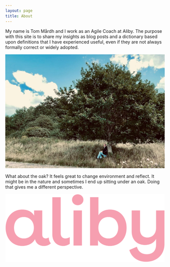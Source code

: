 ```yaml
---
layout: page
title: About
---
```

My name is Tom Mårdh and I work as an Agile Coach at Aliby. The purpose with this site is to share my insights as blog posts and a dictionary based upon definitions that I have experienced useful, even if they are not always formally correct or widely adopted.

![Tom and the Oak](assets/Tom_Oak_Large_Web.jpg)

What about the oak? It feels great to change environment and reflect. It might be in the nature and sometimes I end up sitting under an oak. Doing that gives me a different perspective.

[![Aliby](assets/Aliby-logotype-pink.png)](https://aliby.se/)
